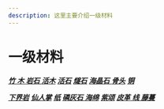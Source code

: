 ```yaml
---
description: 这里主要介绍一级材料
---
```


# 一级材料



[_**竹**_ ](zhu.md)                [_**木**_ ](mu.md)              [_**岩石**_   ](yan-shi.md)             [_**活木**_](huo-mu.md)            [_**活石**_](huo-shi.md)                [_**燧石**_](sui-shi.md)                [_**海晶石**_  ](hai-jing-shi.md)          [_**骨头**_](gu-tou.md)               [_**铜**_](tong.md)&#x20;



[_**下界岩**_](xia-jie-yan.md)            [_**仙人掌**_](xian-ren-zhang.md)             [_**纸**_](zhi.md)              [_**磷灰石**_ ](lin-hui-shi.md)           [_**海绵**_](hai-mian.md)            [_**紫颂**_](zi-song.md)             [ _**皮革**_ ](pi-ge.md)           [_**线**_ ](xian.md)               [_**藤蔓**_](teng-man.md)
